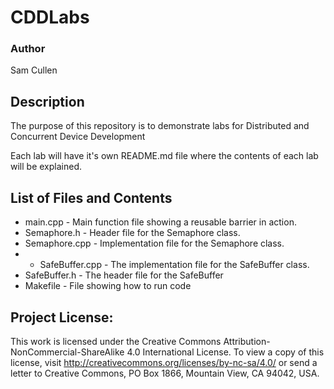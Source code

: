 # CDDLabs 

### Author
Sam Cullen
## Description
The purpose of this repository is to demonstrate labs for Distributed and Concurrent Device Development

Each lab will have it's own README.md file where the contents of each lab will be explained.

## List of Files and Contents
- main.cpp -  Main function file showing a reusable barrier in action.
- Semaphore.h - Header file for the Semaphore class.
- Semaphore.cpp - Implementation file for the Semaphore class.
- - SafeBuffer.cpp - The implementation file for the SafeBuffer class.
- SafeBuffer.h - The header file for the SafeBuffer 
- Makefile - File showing how to run code

## Project License:
This work is licensed under the Creative Commons Attribution-NonCommercial-ShareAlike 4.0 International License. To view a copy of this license, visit http://creativecommons.org/licenses/by-nc-sa/4.0/ or send a letter to Creative Commons, PO Box 1866, Mountain View, CA 94042, USA.
